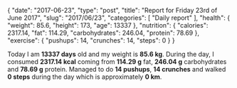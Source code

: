 {
    "date": "2017-06-23",
    "type": "post",
    "title": "Report for Friday 23rd of June 2017",
    "slug": "2017\/06\/23",
    "categories": [
        "Daily report"
    ],
    "health": {
        "weight": 85.6,
        "height": 173,
        "age": 13337
    },
    "nutrition": {
        "calories": 2317.14,
        "fat": 114.29,
        "carbohydrates": 246.04,
        "protein": 78.69
    },
    "exercise": {
        "pushups": 14,
        "crunches": 14,
        "steps": 0
    }
}

Today I am <strong>13337 days</strong> old and my weight is <strong>85.6 kg</strong>. During the day, I consumed <strong>2317.14 kcal</strong> coming from <strong>114.29 g</strong> fat, <strong>246.04 g</strong> carbohydrates and <strong>78.69 g</strong> protein. Managed to do <strong>14 pushups</strong>, <strong>14 crunches</strong> and walked <strong>0 steps</strong> during the day which is approximately <strong>0 km</strong>.